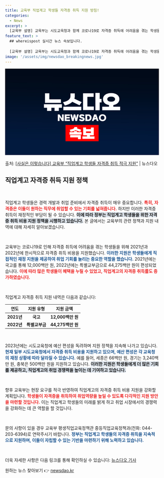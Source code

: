 ```yaml
---
title: 교육부 직업계고 학생들 자격증 취득 지원 방침!
categories:
  - News
excerpt: >
  [교육부 설명] 교육부는 시도교육청과 함께 코로나19로 자격증 취득에 어려움을 겪는 학생들을 지원하기 위해 …
feature_text: >
  ## whereispost 실시간 뉴스 속보입니다.

  [교육부 설명] 교육부는 시도교육청과 함께 코로나19로 자격증 취득에 어려움을 겪는 학생들을 지원하기 위해 …
image: '/assets/img/newsdao_breakingnews.jpg'
---
```


![뉴스다오 속보](/assets/img/newsdao_breakingnews.jpg)

<p>출처: <a href="https://newsdao.kr/2467" rel="dofollow">[사실은 이렇습니다] 교육부 “직업계고 학생들 자격증 취득 적극 지원”</a> | 뉴스다오</p>

<h2 data-ke-size="size26">직업계고 자격증 취득 지원 정책</h2>

<p data-ke-size="size16">&nbsp;</p>

직업계고 학생들은 경력 개발과 취업 준비에서 자격증 취득이 매우 중요합니다. <b><span style="color: #ee2323;">특히, 자격증은 이들이 원하는 직무에 취업할 수 있는 기회를 넓혀줍니다.</span></b> 하지만 이러한 자격증 취득이 재정적인 부담이 될 수 있습니다. <b><span style="background-color: #21538527;">이에 따라 정부는 직업계고 학생들을 위한 자격증 취득 비용 지원 정책을 시행하고 있습니다.</span></b> 본 글에서는 교육부의 관련 정책과 지원 내역에 대해 자세히 알아보겠습니다.

<p data-ke-size="size16">&nbsp;</p>

교육부는 코로나19로 인해 자격증 취득에 어려움을 겪는 학생들을 위해 2021년과 2022년에 한시적으로 자격증 취득 비용을 지원했습니다. <b><span style="color: #1a5490;">이러한 지원은 학생들에게 직접적인 재정 지원을 제공하여 취업 기회를 늘리는 중요한 역할을 했습니다.</span></b> 2021년에는 국고를 통해 12,000백만 원, 2022년에는 특별교부금으로 44,275백만 원이 편성되었습니다. <b><span style="color: #ee2323;">이에 따라 많은 학생들이 혜택을 누릴 수 있었고, 직업계고의 자격증 취득률도 증가하였습니다.</span></b>

<p data-ke-size="size16">&nbsp;</p>

직업계고 자격증 취득 지원 내역은 다음과 같습니다:

<table>
    <thead>
        <tr>
            <th style="text-align: center;"><b>연도</b></th>
            <th style="text-align: center;"><b>지원 유형</b></th>
            <th style="text-align: center;"><b>지원 금액</b></th>
        </tr>
    </thead>
    <tbody>
        <tr>
            <td style="text-align: center; height: 17px;"><b>2021년</b></td>
            <td style="text-align: center; height: 17px;"><b>국고</b></td>
            <td style="text-align: center; height: 17px;"><b>12,000백만 원</b></td>
        </tr>
        <tr>
            <td style="text-align: center; height: 17px;"><b>2022년</b></td>
            <td style="text-align: center; height: 17px;"><b>특별교부금</b></td>
            <td style="text-align: center; height: 17px;"><b>44,275백만 원</b></td>
        </tr>
    </tbody>
</table>

<p data-ke-size="size16">&nbsp;</p>

2023년에는 시도교육청에 예산 편성을 독려하며 지원 정책을 지속해 나가고 있습니다. <b><span style="color: #1a5490;">현재 일부 시도교육청에서 자격증 취득 비용을 지원하고 있으며, 예산 편성은 각 교육청의 재정 상황에 따라 달라질 수 있습니다.</span></b> 예를 들어, 세종은 66백만 원, 경기는 3,240백만 원, 충북은 500백만 원을 지원하고 있습니다. <b><span style="background-color: #21538527;">이러한 지원은 학생들에게 더 많은 기회를 제공하고, 직업계고의 취업 경쟁력을 높이는 데 기여하고 있습니다.</span></b>

<p data-ke-size="size16">&nbsp;</p>

향후 교육부는 현장 요구를 적극 반영하여 직업계고의 자격증 취득 비용 지원을 강화할 계획입니다. <b><span style="color: #ee2323;">학생들이 자격증을 취득하여 취업역량을 높일 수 있도록 다각적인 지원 방안을 마련할 것입니다.</span></b> 이는 직업계고 학생들의 미래를 밝게 하고 취업 시장에서의 경쟁력을 강화하는 데 큰 역할을 할 것입니다.

<p data-ke-size="size16">&nbsp;</p>

문의 사항이 있을 경우 교육부 평생직업교육정책관 중등직업교육정책과(전화: 044-203-6394)로 연락주시기 바랍니다. <b><span style="color: #1a5490;">정부는 직업계고 학생들의 자격증 취득을 지속적으로 지원하며, 이들이 자립할 수 있는 기반을 마련하기 위해 노력하고 있습니다.</span></b>

<p data-ke-size="size16">&nbsp;</p>

더욱 자세한 사항은 다음 링크를 통해 확인하실 수 있습니다: [뉴스다오 기사](https://newsdao.kr/2467) 

원하는 뉴스 찾아보기 👉 <a href="https://newsdao.kr" rel="dofollow">newsdao.kr</a>


